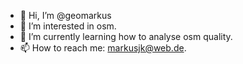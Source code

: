 - 👋 Hi, I’m @geomarkus
- 👀 I’m interested in osm.
- 🌱 I’m currently learning how to analyse osm quality.
- 📫 How to reach me: markusjk@web.de.

<!---
geomarkus/geomarkus is a ✨ special ✨ repository because its `README.md` (this file) appears on your GitHub profile.
You can click the Preview link to take a look at your changes.
--->

